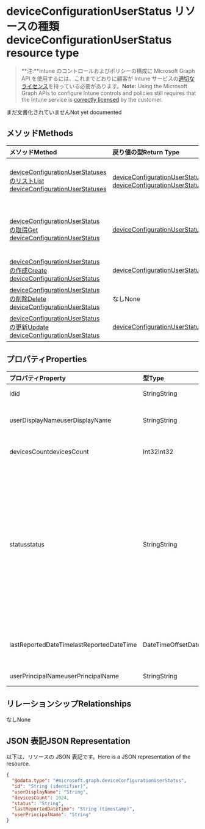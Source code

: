 # <a name="deviceconfigurationuserstatus-resource-type"></a><span data-ttu-id="8dc67-101">deviceConfigurationUserStatus リソースの種類</span><span class="sxs-lookup"><span data-stu-id="8dc67-101">deviceConfigurationUserStatus resource type</span></span>

> <span data-ttu-id="8dc67-102">**注:**Intune のコントロールおよびポリシーの構成に Microsoft Graph API を使用するには、これまでどおりに顧客が Intune サービスの[適切なライセンス](https://go.microsoft.com/fwlink/?linkid=839381)を持っている必要があります。</span><span class="sxs-lookup"><span data-stu-id="8dc67-102">**Note:** Using the Microsoft Graph APIs to configure Intune controls and policies still requires that the Intune service is [correctly licensed](https://go.microsoft.com/fwlink/?linkid=839381) by the customer.</span></span>

<span data-ttu-id="8dc67-103">まだ文書化されていません</span><span class="sxs-lookup"><span data-stu-id="8dc67-103">Not yet documented</span></span>
## <a name="methods"></a><span data-ttu-id="8dc67-104">メソッド</span><span class="sxs-lookup"><span data-stu-id="8dc67-104">Methods</span></span>
|<span data-ttu-id="8dc67-105">メソッド</span><span class="sxs-lookup"><span data-stu-id="8dc67-105">Method</span></span>|<span data-ttu-id="8dc67-106">戻り値の型</span><span class="sxs-lookup"><span data-stu-id="8dc67-106">Return Type</span></span>|<span data-ttu-id="8dc67-107">説明</span><span class="sxs-lookup"><span data-stu-id="8dc67-107">Description</span></span>|
|:---|:---|:---|
|[<span data-ttu-id="8dc67-108">deviceConfigurationUserStatuses のリスト</span><span class="sxs-lookup"><span data-stu-id="8dc67-108">List deviceConfigurationUserStatuses</span></span>](../api/intune_deviceconfig_deviceconfigurationuserstatus_list.md)|<span data-ttu-id="8dc67-109">[deviceConfigurationUserStatus](../resources/intune_deviceconfig_deviceconfigurationuserstatus.md) コレクション</span><span class="sxs-lookup"><span data-stu-id="8dc67-109">[deviceConfigurationUserStatus](../resources/intune_deviceconfig_deviceconfigurationuserstatus.md) collection</span></span>|<span data-ttu-id="8dc67-110">[deviceConfigurationUserStatus](../resources/intune_deviceconfig_deviceconfigurationuserstatus.md) オブジェクトのプロパティとリレーションシップをリストします。</span><span class="sxs-lookup"><span data-stu-id="8dc67-110">List properties and relationships of the [deviceConfigurationUserStatus](../resources/intune_deviceconfig_deviceconfigurationuserstatus.md) objects.</span></span>|
|[<span data-ttu-id="8dc67-111">deviceConfigurationUserStatus の取得</span><span class="sxs-lookup"><span data-stu-id="8dc67-111">Get deviceConfigurationUserStatus</span></span>](../api/intune_deviceconfig_deviceconfigurationuserstatus_get.md)|[<span data-ttu-id="8dc67-112">deviceConfigurationUserStatus</span><span class="sxs-lookup"><span data-stu-id="8dc67-112">deviceConfigurationUserStatus</span></span>](../resources/intune_deviceconfig_deviceconfigurationuserstatus.md)|<span data-ttu-id="8dc67-113">[deviceConfigurationUserStatus](../resources/intune_deviceconfig_deviceconfigurationuserstatus.md) オブジェクトのプロパティとリレーションシップを読み取ります。</span><span class="sxs-lookup"><span data-stu-id="8dc67-113">Read properties and relationships of [plannerAssignedToTaskBoardTaskFormat](../resources/intune_deviceconfig_deviceconfigurationuserstatus.md) object.</span></span>|
|[<span data-ttu-id="8dc67-114">deviceConfigurationUserStatus の作成</span><span class="sxs-lookup"><span data-stu-id="8dc67-114">Create deviceConfigurationUserStatus</span></span>](../api/intune_deviceconfig_deviceconfigurationuserstatus_create.md)|[<span data-ttu-id="8dc67-115">deviceConfigurationUserStatus</span><span class="sxs-lookup"><span data-stu-id="8dc67-115">deviceConfigurationUserStatus</span></span>](../resources/intune_deviceconfig_deviceconfigurationuserstatus.md)|<span data-ttu-id="8dc67-116">新しい [deviceConfigurationUserStatus](../resources/intune_deviceconfig_deviceconfigurationuserstatus.md) オブジェクトを作成します。</span><span class="sxs-lookup"><span data-stu-id="8dc67-116">Create a new [plannerBucket](../resources/intune_deviceconfig_deviceconfigurationuserstatus.md) object.</span></span>|
|[<span data-ttu-id="8dc67-117">deviceConfigurationUserStatus の削除</span><span class="sxs-lookup"><span data-stu-id="8dc67-117">Delete deviceConfigurationUserStatus</span></span>](../api/intune_deviceconfig_deviceconfigurationuserstatus_delete.md)|<span data-ttu-id="8dc67-118">なし</span><span class="sxs-lookup"><span data-stu-id="8dc67-118">None</span></span>|<span data-ttu-id="8dc67-119">[deviceConfigurationUserStatus](../resources/intune_deviceconfig_deviceconfigurationuserstatus.md) を削除します。</span><span class="sxs-lookup"><span data-stu-id="8dc67-119">Deletes a [deviceConfigurationUserStatus](../resources/intune_deviceconfig_deviceconfigurationuserstatus.md).</span></span>|
|[<span data-ttu-id="8dc67-120">deviceConfigurationUserStatus の更新</span><span class="sxs-lookup"><span data-stu-id="8dc67-120">Update deviceConfigurationUserStatus</span></span>](../api/intune_deviceconfig_deviceconfigurationuserstatus_update.md)|[<span data-ttu-id="8dc67-121">deviceConfigurationUserStatus</span><span class="sxs-lookup"><span data-stu-id="8dc67-121">deviceConfigurationUserStatus</span></span>](../resources/intune_deviceconfig_deviceconfigurationuserstatus.md)|<span data-ttu-id="8dc67-122">[deviceConfigurationUserStatus](../resources/intune_deviceconfig_deviceconfigurationuserstatus.md) オブジェクトのプロパティを更新します。</span><span class="sxs-lookup"><span data-stu-id="8dc67-122">Update the properties of a [calendar](../resources/intune_deviceconfig_deviceconfigurationuserstatus.md) object.</span></span>|

## <a name="properties"></a><span data-ttu-id="8dc67-123">プロパティ</span><span class="sxs-lookup"><span data-stu-id="8dc67-123">Properties</span></span>
|<span data-ttu-id="8dc67-124">プロパティ</span><span class="sxs-lookup"><span data-stu-id="8dc67-124">Property</span></span>|<span data-ttu-id="8dc67-125">型</span><span class="sxs-lookup"><span data-stu-id="8dc67-125">Type</span></span>|<span data-ttu-id="8dc67-126">説明</span><span class="sxs-lookup"><span data-stu-id="8dc67-126">Description</span></span>|
|:---|:---|:---|
|<span data-ttu-id="8dc67-127">id</span><span class="sxs-lookup"><span data-stu-id="8dc67-127">id</span></span>|<span data-ttu-id="8dc67-128">String</span><span class="sxs-lookup"><span data-stu-id="8dc67-128">String</span></span>|<span data-ttu-id="8dc67-129">エンティティのキー。</span><span class="sxs-lookup"><span data-stu-id="8dc67-129">Name of the entity.</span></span>|
|<span data-ttu-id="8dc67-130">userDisplayName</span><span class="sxs-lookup"><span data-stu-id="8dc67-130">userDisplayName</span></span>|<span data-ttu-id="8dc67-131">String</span><span class="sxs-lookup"><span data-stu-id="8dc67-131">String</span></span>|<span data-ttu-id="8dc67-132">DevicePolicyStatus のユーザー名です。</span><span class="sxs-lookup"><span data-stu-id="8dc67-132">User name of the DevicePolicyStatus.</span></span>|
|<span data-ttu-id="8dc67-133">devicesCount</span><span class="sxs-lookup"><span data-stu-id="8dc67-133">devicesCount</span></span>|<span data-ttu-id="8dc67-134">Int32</span><span class="sxs-lookup"><span data-stu-id="8dc67-134">Int32</span></span>|<span data-ttu-id="8dc67-135">そのユーザーのデバイスの数です。</span><span class="sxs-lookup"><span data-stu-id="8dc67-135">Devices count for that user.</span></span>|
|<span data-ttu-id="8dc67-136">status</span><span class="sxs-lookup"><span data-stu-id="8dc67-136">status</span></span>|<span data-ttu-id="8dc67-137">String</span><span class="sxs-lookup"><span data-stu-id="8dc67-137">String</span></span>|<span data-ttu-id="8dc67-138">ポリシー レポートのコンプライアンスの状態です。</span><span class="sxs-lookup"><span data-stu-id="8dc67-138">Compliance status of the policy report.</span></span> <span data-ttu-id="8dc67-139">可能な値は、`unknown`、`notApplicable`、`compliant`、`remediated`、`nonCompliant`、`error`、`conflict` です。</span><span class="sxs-lookup"><span data-stu-id="8dc67-139">Possible values are: `unknown`, `notApplicable`, `compliant`, `remediated`, `nonCompliant`, `error`, `conflict`.</span></span>|
|<span data-ttu-id="8dc67-140">lastReportedDateTime</span><span class="sxs-lookup"><span data-stu-id="8dc67-140">lastReportedDateTime</span></span>|<span data-ttu-id="8dc67-141">DateTimeOffset</span><span class="sxs-lookup"><span data-stu-id="8dc67-141">DateTimeOffset</span></span>|<span data-ttu-id="8dc67-142">ポリシー レポートの最終変更日時です。</span><span class="sxs-lookup"><span data-stu-id="8dc67-142">Last modified date time of the policy report.</span></span>|
|<span data-ttu-id="8dc67-143">userPrincipalName</span><span class="sxs-lookup"><span data-stu-id="8dc67-143">userPrincipalName</span></span>|<span data-ttu-id="8dc67-144">String</span><span class="sxs-lookup"><span data-stu-id="8dc67-144">String</span></span>|<span data-ttu-id="8dc67-145">UserPrincipalName。</span><span class="sxs-lookup"><span data-stu-id="8dc67-145">userPrincipalName</span></span>|

## <a name="relationships"></a><span data-ttu-id="8dc67-146">リレーションシップ</span><span class="sxs-lookup"><span data-stu-id="8dc67-146">Relationships</span></span>
<span data-ttu-id="8dc67-147">なし</span><span class="sxs-lookup"><span data-stu-id="8dc67-147">None</span></span>
## <a name="json-representation"></a><span data-ttu-id="8dc67-148">JSON 表記</span><span class="sxs-lookup"><span data-stu-id="8dc67-148">JSON Representation</span></span>
<span data-ttu-id="8dc67-149">以下は、リソースの JSON 表記です。</span><span class="sxs-lookup"><span data-stu-id="8dc67-149">Here is a JSON representation of the resource.</span></span>
<!-- {
  "blockType": "resource",
  "keyProperty": "id",
  "@odata.type": "microsoft.graph.deviceConfigurationUserStatus"
}
-->
``` json
{
  "@odata.type": "#microsoft.graph.deviceConfigurationUserStatus",
  "id": "String (identifier)",
  "userDisplayName": "String",
  "devicesCount": 1024,
  "status": "String",
  "lastReportedDateTime": "String (timestamp)",
  "userPrincipalName": "String"
}
```



